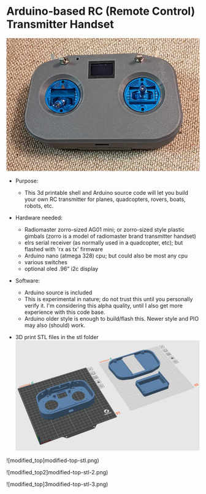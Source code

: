 # Arduino-based RC (Remote Control) Transmitter Handset

![handset](diy_elrs_handset.png)

* Purpose:
  - This 3d printable shell and Arduino source code will let you build your own RC transmitter for planes, quadcopters, rovers, boats, robots, etc.


* Hardware needed:
  - Radiomaster zorro-sized AG01 mini; or zorro-sized style plastic gimbals (zorro is a model of radiomaster brand transmitter handset)
  - elrs serial receiver (as normally used in a quadcopter, etc); but flashed with 'rx as tx' firmware
  - Arduino nano (atmega 328) cpu; but could also be most any cpu
  - various switches
  - optional oled .96" i2c display
  
* Software:
  - Arduino source is included
  - This is experimental in nature; do not trust this until you personally verify it.  I'm considering this alpha quality, until I also get more experience with this code base.
  - Arduino older style is enough to build/flash this.  Newer style and PIO may also (should) work.


* 3D print STL files in the stl folder
  ![3dprints](3d-printables.png)


![modified_top]modified-top-stl.png)

![modified_top2]modified-top-stl-2.png)

![modified_top]3modified-top-stl-3.png)
